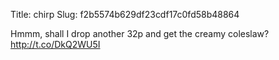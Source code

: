 Title: chirp
Slug: f2b5574b629df23cdf17c0fd58b48864

Hmmm, shall I drop another 32p and get the creamy coleslaw? <a href="http://t.co/DkQ2WU5I">http://t.co/DkQ2WU5I</a>

